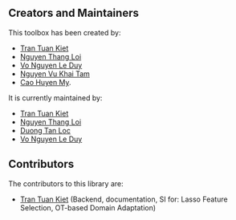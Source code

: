 ## Creators and Maintainers

This toolbox has been created by:
* [Tran Tuan Kiet](https://github.com/trtkiet)
* [Nguyen Thang Loi](https://github.com/NT-Loi)
* [Vo Nguyen Le Duy](https://vonguyenleduy.github.io/)
* [Nguyen Vu Khai Tam](https://github.com/NgVuxKhaiTam)
* [Cao Huyen My](https://github.com/22520896).

It is currently maintained by:

- [Tran Tuan Kiet](https://github.com/trtkiet)
- [Nguyen Thang Loi](https://github.com/NT-Loi)
- [Duong Tan Loc](https://github.com/locluclak)
- [Vo Nguyen Le Duy](https://vonguyenleduy.github.io/)

## Contributors

The contributors to this library are:

* [Tran Tuan Kiet](https://github.com/trtkiet) (Backend, documentation, SI for: Lasso Feature Selection, OT-based Domain Adaptation)
